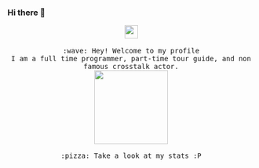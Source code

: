 ### Hi there 👋

<p align="center">
  <img src="https://user-images.githubusercontent.com/5679180/79618120-0daffb80-80be-11ea-819e-d2b0fa904d07.gif" width="27px">
  <br><br>
  <samp>
    :wave: Hey! Welcome to my profile
    <br>I am a full time programmer, part-time tour guide, and non famous crosstalk actor.
    <br>
    <img src="https://github.com/guobinhit/guobinhit/blob/master/loading/Kamado-Nezuko.gif" width="150px" height="150px" align="center">
    <br><br>:pizza: Take a look at my stats :P<br><br>
  </samp>
<br>
</p>


<!--**Saikawind/Saikawind** is a ✨ _special_ ✨ repository because its `README.md` (this file) appears on your GitHub profile.!-->
